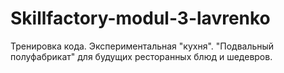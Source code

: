 # Skillfactory-modul-3-lavrenko
Тренировка кода.
Экспериментальная "кухня".
"Подвальный полуфабрикат" для будущих ресторанных блюд и шедевров.
